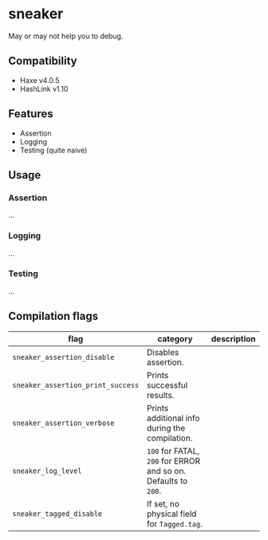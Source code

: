 # sneaker

May or may not help you to debug.

## Compatibility

- Haxe v4.0.5
- HashLink v1.10

## Features

- Assertion
- Logging
- Testing (quite naive)

## Usage

### Assertion

...

### Logging

...

### Testing

...

## Compilation flags

|flag|category|description|
|---|---|---|
|`sneaker_assertion_disable`|Disables assertion.|
|`sneaker_assertion_print_success`|Prints successful results.|
|`sneaker_assertion_verbose`|Prints additional info during the compilation.|
|`sneaker_log_level`|`100` for FATAL, `200` for ERROR and so on. Defaults to `200`.|
|`sneaker_tagged_disable`|If set, no physical field for `Tagged.tag`.|
